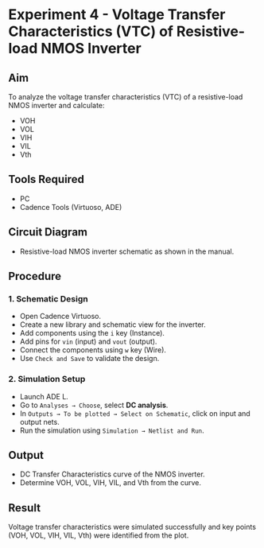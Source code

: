 # Experiment 4 - Voltage Transfer Characteristics (VTC) of Resistive-load NMOS Inverter

##  Aim
To analyze the voltage transfer characteristics (VTC) of a resistive-load NMOS inverter and calculate:
- VOH
- VOL
- VIH
- VIL
- Vth

## Tools Required
- PC
- Cadence Tools (Virtuoso, ADE)

## Circuit Diagram
- Resistive-load NMOS inverter schematic as shown in the manual.

## Procedure

### 1. Schematic Design
- Open Cadence Virtuoso.
- Create a new library and schematic view for the inverter.
- Add components using the `i` key (Instance).
- Add pins for `vin` (input) and `vout` (output).
- Connect the components using `w` key (Wire).
- Use `Check and Save` to validate the design.

### 2. Simulation Setup
- Launch ADE L.
- Go to `Analyses → Choose`, select **DC analysis**.
- In `Outputs → To be plotted → Select on Schematic`, click on input and output nets.
- Run the simulation using `Simulation → Netlist and Run`.

##  Output
- DC Transfer Characteristics curve of the NMOS inverter.
- Determine VOH, VOL, VIH, VIL, and Vth from the curve.

##  Result
Voltage transfer characteristics were simulated successfully and key points (VOH, VOL, VIH, VIL, Vth) were identified from the plot.
